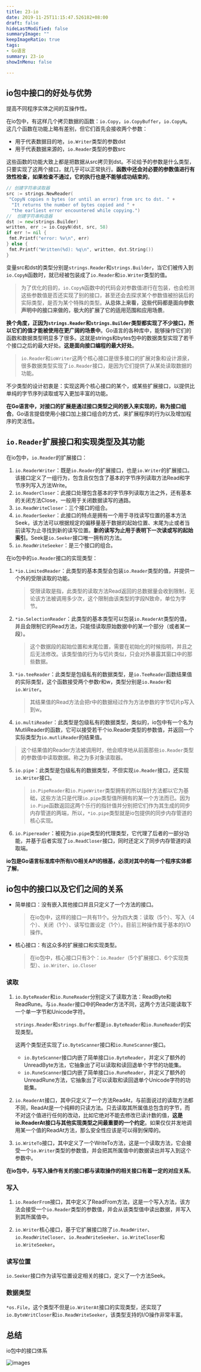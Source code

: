 ```yaml
---
title: 23-io
date: 2019-11-25T11:15:47.526182+08:00
draft: false
hideLastModified: false
summaryImage: ""
keepImageRatio: true
tags:
- Go语言
summary: 23-io
showInMenu: false

---
```


## io包中接口的好处与优势

提高不同程序实体之间的互操作性。

在io包中，有这样几个拷贝数据的函数：`io.Copy`，`io.CopyBuffer`，`io.CopyN`。这几个函数在功能上略有差别，但它们首先会接收两个参数：

- 用于代表数据目的地，`io.Writer`类型的参数dst
- 用于代表数据来源的，`io.Reader`类型的参数src

这些函数的功能大致上都是把数据从src拷贝到dst。不论给予的参数是什么类型，只要实现了这两个接口，就几乎可以正常执行。**函数中还会对必要的参数值进行有效性检查，如果检查不通过，它的执行也是不能够成功结束的**。

```go
// 创建字符串读取器
src := strings.NewReader(
 "CopyN copies n bytes (or until an error) from src to dst. " +
  "It returns the number of bytes copied and " +
  "the earliest error encountered while copying.")
//  创建字符串构造器
dst := new(strings.Builder)
written, err := io.CopyN(dst, src, 58)
if err != nil {
 fmt.Printf("error: %v\n", err)
} else {
 fmt.Printf("Written(%d): %q\n", written, dst.String())
}
```

变量src和dst的类型分别是`strings.Reader`和`strings.Builder`，当它们被传入到`io.CopyN`函数时，就已经被包装成了`io.Reader`和`io.Writer`类型的值。

> 为了优化的目的，`io.CopyN`函数中的代码会对参数值进行在包装，也会检测这些参数值是否还实现了别的接口，甚至还会去探求某个参数值被扮装后的实际类型，是否为某个特殊的类型。**从总体上来看，这些代码都是面向参数声明中的接口来做的，极大的扩展了它的适用范围和应用场景**。

**换个角度，正因为`strings.Reader`和`strings.Builder`类型都实现了不少接口，所以它们的值才能被使用在更广阔的场景中**。Go语言的各种库中，能够操作它们的函数和数据类型明显多了很多。这就是strings和bytes包中的数据类型实现了若干个接口之后的最大好处。**这是面向接口编程的最大好处**。

> `io.Reader`和`ioWriter`这两个核心接口是很多接口的扩展对象和设计源泉，很多数据类型实现了`io.Reader`接口，是因为它们提供了从某处读取数据的功能。

不少类型的设计初衷是：实现这两个核心接口的某个，或某些扩展接口，以提供比单纯的字节序列读取或写入更加丰富的功能。

**在Go语言中，对接口的扩展是通过接口类型之间的嵌入来实现的，称为接口组合**。Go语言提倡使用小接口加上接口组合的方式，来扩展程序的行为以及增加程序的灵活性。

## `io.Reader`扩展接口和实现类型及其功能

在io包中，`io.Reader`的扩展接口：

1. `io.ReaderWriter`：既是`io.Reader`的扩展接口，也是`io.Writer`的扩展接口。该接口定义了一组行为，包含且仅包含了基本的字节序列读取方法Read和字节序列写入方法Write。
2. `io.ReaderCloser`：此接口处理包含基本的字节序列读取方法之外，还有基本的关闭方法Close，一般用于关闭数据读写的通路。
3. `io.ReadWriteCloser`：三个接口的组合。
4. `io.ReaderSeeker`：此接口的特点是拥有一个用于寻找读写位置的基本方法Seek，该方法可以根据规定的偏移量基于数据的起始位置、末尾为止或者当前读写为止寻找到新的读写位置。**新的读写为止用于表明下一次读或写的起始索引**。Seek是`io.Seeker`接口唯一拥有的方法。
5. `io.ReadWriteSeeker`：是三个接口的组合。

在io包中的`io.Reader`接口的实现类型：

1. `*io.LimitedReader`：此类型的基本类型会包装`io.Reader`类型的值，并提供一个外的受限读取的功能。

    > 受限读取是指，此类型的读取方法Read返回的总数据量会收到限制，无论该方法被调用多少次，这个限制由该类型的字段N致命，单位为字节。 

2. `*io.SelectionReader`：此类型的基本类型可以包装`io.ReaderAt`类型的值，并且会限制它的Read方法，只能怪读取原始数据中的某一个部分（或者某一段）。

    > 这个数据段的起始位置和末尾位置，需要在初始化的时候指明，并且之后无法修改。该类型值的行为与切片类似，只会对外暴露其窗口中的那些数据。

3. `*io.teeReader`：此类型是包级私有的数据类型，是`io.TeeReader`函数结果值的实际类型，这个函数接受两个参数r和w，类型分别是`io.Reader`和`io.Writer`。

    > 其结果值的Read方法会把r中的数据经过作为方法参数的字节切片p写入到w。

4. `io.multiReader`：此类型是包级私有的数据类型，类似的，io包中有一个名为MutliReader的函数，它可以接受若干个io.Reader类型的参数值，并返回一个实际类型为`io.mutliReader`的结果值。

> 这个结果值的Reader方法被调用时，他会顺序地从前面那些`io.Reader`类型的参数值中读取数据。称之为多对象读取器。

5. `io.pipe`：此类型是包级私有的数据类型，不但实现`io.Reader`接口，还实现`io.Writer`接口。

    > `io.PipeReader`和`io.PipeWriter`类型拥有的所以指针方法都以它为基础，这些方法只是代理`io.pipe`类型值所拥有的某一个方法而已。因为`io.Pipe`函数返回这两个乐行的指针值并分别把它们作为其生成的同步内存管道的两端，所以，`*io.pipe`类型就是io包提供的同步内存管道的核心实现。

6. `io.Pipereader`：被视为`io.pipe`类型的代理类型，它代理了后者的一部分功能，并基于后者实现了`io.ReadCloser`接口，同时还定义了同步内存管道的读取端。

**io包是Go语言标准库中所有I/O相关API的根基，必须对其中的每一个程序实体都了解**。

## io包中的接口以及它们之间的关系

- 简单接口：没有嵌入其他接口并且只定义了一个方法的接口。

    > 在io包中，这样的接口一共有11个。分为四大类：读取（5个）、写入（4个）、关闭（1个）、读写位置设定（1个）。目前三种操作属于基本的I/O操作。

- 核心接口：有这众多的扩展接口和实现类型。

    > 在io包中，核心接口只有3个：`io.Reader`（5个扩展接口、6个实现类型）、`io.Writer`、`io.Closer`

### 读取

1. `io.ByteReader`和`io.RuneReader`分别定义了读取方法：ReadByte和ReadRune。与`io.Reader`接口中的Reader方法不同，这两个方法只能读取下一个单一字节和Unicode字符。

    `strings.Reader`和`strings.Buffer`都是`io.ByteReader`和`io.RuneReader`的实现类型。

    这两个类型还实现了`io.ByteScanner`接口和`io.RuneScanner`接口。

     - `io.ByteScanner`接口内嵌了简单接口`io.ByteReader`，并定义了额外的UnreadByte方法，它抽象出了可以读取和读回退单个字节的功能集。
     - `io.RuneScanner`接口内嵌了简单接口`io.RuneReader`，并定义了额外的UnreadRune方法，它抽象出了可以读取和读回退单个Unicode字符的功能集。

2. `io.ReaderAt`接口，其中只定义了一个方法ReadAt，与前面说过的读取方法都不同，ReadAt是一个纯粹的只读方法。只去读取其所属值总包含的字节，而不对这个值进行任何的改动，比如它绝对不能去修改已读计数的值，**这是io.ReaderAt接口与其他实现类型之间最重要的一个约定**。如果仅仅并发地调用某一个值的ReadAt方法，那么安全性应该是可以得到保障的。
3. `io.WriteTo`接口，其中定义了一个WriteTo方法，这是一个读取方法，它会接受一个`io.Writer`类型的参数值，并会把其所属值中的数据读出并写入到这个参数中。

**在io包中，与写入操作有关的接口都与读取操作的相关接口有着一定的对应关系**。

### 写入

1. `io.ReaderFrom`接口，其中定义了ReadFrom方法，这是一个写入方法，该方法会接受一个`io.Reader`类型的参数值，并会从该类型值中读出数据，并写入到其所属值中。

2. `io.Writer`核心接口，基于它扩展接口除了`io.ReadWriter`、`io.ReadWriteCloser`、`io.ReadWriteSeeker`、`io.WriteCloser`和`io.WriteSeeker`。

### 读写位置

`io.Seeker`接口作为读写位置设定相关的接口，定义了一个方法Seek。

### 数据类型

`*os.File`，这个类型不但是`io.WriterAt`接口的实现类型，还实现了`io.ByteWritCloser`和`io.ReadWriteSeeker`，该类型支持的I/O操作非常丰富。

## 总结

io包中的接口体系

![images](/images/io-interface.png)
